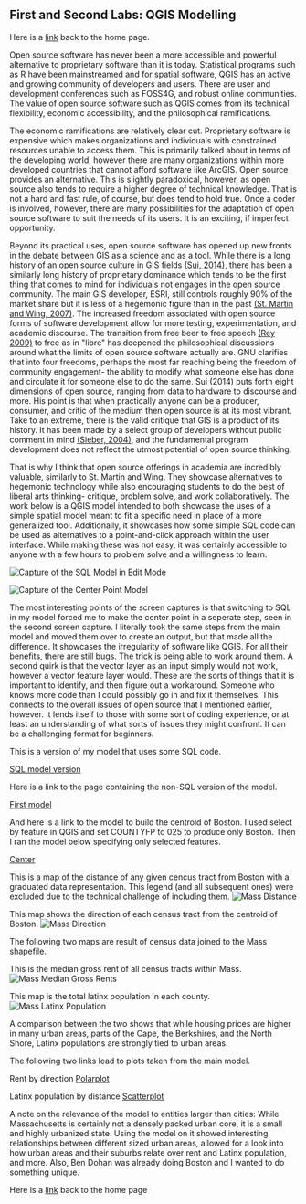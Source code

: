 ## First and Second Labs: QGIS Modelling

Here is a [link](index.md) back to the home page.

Open source software has never been a more accessible and powerful alternative to proprietary software than it is today. Statistical programs such as R have been mainstreamed and for spatial software, QGIS has an active and growing community of developers and users. There are user and development conferences such as FOSS4G, and robust online communities. The value of open source software such as QGIS comes from its technical flexibility, economic accessibility, and the philosophical ramifications.

The economic ramifications are relatively clear cut. Proprietary software is expensive which makes organizations and individuals with constrained resources unable to access them. This is primarily talked about in terms of the developing world, however there are many organizations within more developed countries that cannot afford software like ArcGIS. Open source provides an alternative. This is slightly paradoxical, however, as open source also tends to require a higher degree of technical knowledge. That is not a hard and fast rule, of course, but does tend to hold true. Once a coder is involved, however, there are many possibilities for the adaptation of open source software to suit the needs of its users. It is an exciting, if imperfect opportunity.

Beyond its practical uses, open source software has opened up new fronts in the debate between GIS as a science and as a tool. While there is a long history of an open source culture in GIS fields [(Sui, 2014)](Sui.pdf), there has been a similarly long history of proprietary dominance which tends to be the first thing that comes to mind for individuals not engages in the open source community. The main GIS developer, ESRI, still controls roughly 90% of the market share but it is less of a hegemonic figure than in the past [(St. Martin and Wing, 2007)](Martin.pdf). The increased freedom associated with open source forms of software development allow for more testing, experimentation, and academic discourse. The transition from free beer to free speech [(Rey 2009)](Rey.pdf) to free as in "libre" has deepened the philosophical discussions around what the limits of open source software actually are. GNU clarifies that into four freedoms, perhaps the most far reaching being the freedom of community engagement- the ability to modify what someone else has done and circulate it for someone else to do the same. Sui (2014) puts forth eight dimensions of open source, ranging from data to hardware to discourse and more. His point is that when practically anyone can be a producer, consumer, and critic of the medium then open source is at its most vibrant. Take to an extreme, there is the valid critique that GIS is a product of its history. It has been made by a select group of developers without public comment in mind [(Sieber, 2004)](Sieber.pdf), and the fundamental program development does not reflect the utmost potential of open source thinking.

That is why I think that open source offerings in academia are incredibly valuable, similarly to St. Martin and Wing. They showcase alternatives to hegemonic technology while also encouraging students to do the best of liberal arts thinking- critique, problem solve, and work collaboratively. The work below is a QGIS model intended to both showcase the uses of a simple spatial model meant to fit a specific need in place of a more generalized tool. Additionally, it showcases how some simple SQL code can be used as alternatives to a point-and-click approach within the user interface. While making these was not easy, it was certainly accessible to anyone with a few hours to problem solve and a willingness to learn.

![Capture of the SQL Model in Edit Mode](model_sql.PNG)

![Capture of the Center Point Model](MASScent.PNG)

The most interesting points of the screen captures is that switching to SQL in my model forced me to make the center point in a seperate step, seen in the second screen capture. I literally took the same steps from the main model and moved them over to create an output, but that made all the difference. It showcases the irregularity of software like QGIS. For all their benefits, there are still bugs. The trick is being able to work around them. A second quirk is that the vector layer as an input simply would not work, however a vector feature layer would. These are the sorts of things that it is important to identify, and then figure out a workaround. Someone who knows more code than I could possibly go in and fix it themselves. This connects to the overall issues of open source that I mentioned earlier, however. It lends itself to those with some sort of coding experience, or at least an understanding of what sorts of issues they might confront. It can be a challenging format for beginners.

This is a version of my model that uses some SQL code.

[SQL model version](SQL_Az_Model.model3)

Here is a link to the page containing the non-SQL version of the model.

[First model](qgisModel.md)

And here is a link to the model to build the centroid of Boston. I used select by feature in QGIS and set COUNTYFP to 025 to produce only Boston. Then I ran the model below specifying only selected features.

[Center](MassCent.model3)

This is a map of the distance of any given cencus tract from Boston with a graduated data representation. This legend (and all subsequent ones) were excluded due to the technical challenge of including them.
![Mass Distance](MASSdistance.PNG)

This map shows the direction of each census tract from the centroid of Boston.
![Mass Direction](MASSdirection.PNG)

The following two maps are result of census data joined to the Mass shapefile.

This is the median gross rent of all census tracts within Mass.
![Mass Median Gross Rents](MASSrent.PNG)

This map is the total latinx population in each county.
![Mass Latinx Population](MASSlatinx.PNG)

A comparison between the two shows that while housing prices are higher in many urban areas, parts of the Cape, the Berkshires, and the North Shore, Latinx populations are strongly tied to urban areas.

The following two links lead to plots taken from the main model.

Rent by direction
[Polarplot](polar.html)

Latinx population by distance
[Scatterplot](Scat.html)

A note on the relevance of the model to entities larger than cities: While Massachusetts is certainly not a densely packed urban core, it is a small and highly urbanized state. Using the model on it showed interesting relationships between different sized urban areas, allowed for a look into how urban areas and their suburbs relate over rent and Latinx population, and more. Also, Ben Dohan was already doing Boston and I wanted to do something unique.

Here is a [link](index.md) back to the home page
